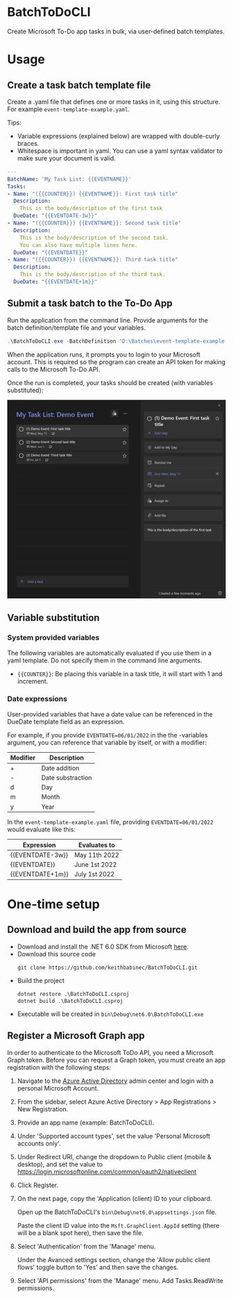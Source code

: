# BatchToDoCLI

Create Microsoft To-Do app tasks in bulk, via user-defined batch templates.

# Usage

## Create a task batch template file

Create a .yaml file that defines one or more tasks in it, using this structure. For example ```event-template-example.yaml```.

Tips: 
* Variable expressions (explained below) are wrapped with double-curly braces.
* Whitespace is important in yaml. You can use a yaml syntax validator to make sure your document is valid.

```yaml
---
BatchName: 'My Task List: {{EVENTNAME}}'
Tasks:
- Name: "({{COUNTER}}) {{EVENTNAME}}: First task title"
  Description:
    This is the body/description of the first task
  DueDate: "{{EVENTDATE-3w}}"
- Name: "({{COUNTER}}) {{EVENTNAME}}: Second task title"
  Description:
    This is the body/description of the second task.
    You can also have multiple lines here.
  DueDate: "{{EVENTDATE}}"
- Name: "({{COUNTER}}) {{EVENTNAME}}: Third task title"
  Description:
    This is the body/description of the third task.
  DueDate: "{{EVENTDATE+1m}}"
```

## Submit a task batch to the To-Do App

Run the application from the command line. Provide arguments for the batch definition/template file and your variables.

```powershell
.\BatchToDoCLI.exe -BatchDefinition "D:\Batches\event-template-example.yaml" -Variables "EVENTDATE=06/01/2022;EVENTNAME=Demo Event" -Timezone "Pacific Standard Time"
```

When the application runs, it prompts you to login to your Microsoft account. This is required so the program can create an API token for making calls to the Microsoft To-Do API. 

Once the run is completed, your tasks should be created (with variables substituted):

![template example](event-template-example-created.png?raw=true "template example")

## Variable substitution

### System provided variables

The following variables are automatically evaluated if you use them in a yaml template. Do not specify them in the command line arguments.

* ```{{COUNTER}}```: Be placing this variable in a task title, it will start with 1 and increment.

### Date expressions

User-provided variables that have a date value can be referenced in the DueDate template field as an expression.

For example, if you provide ```EVENTDATE=06/01/2022``` in the the -variables argument, you can reference that variable by itself, or with a modifier:

|Modifier|Description|
|--|--|
|+|Date addition|
|-|Date substraction|
|d|Day|
|m|Month|
|y|Year|

In the ```event-template-example.yaml``` file, providing ```EVENTDATE=06/01/2022``` would evaluate like this:

|Expression|Evaluates to|
|--|--|
|{{EVENTDATE-3w}}|May 11th 2022|
|{{EVENTDATE}}|June 1st 2022|
|{{EVENTDATE+1m}}|July 1st 2022|

# One-time setup

## Download and build the app from source

* Download and install the .NET 6.0 SDK from Microsoft [here](https://dotnet.microsoft.com/en-us/download).
* Download this source code
    ```
    git clone https://github.com/keithbabinec/BatchToDoCLI.git
    ```
* Build the project
    ```
    dotnet restore .\BatchToDoCLI.csproj
    dotnet build .\BatchToDoCLI.csproj
    ```
* Executable will be created in ```bin\Debug\net6.0\BatchToDoCLI.exe```

## Register a Microsoft Graph app

In order to authenticate to the Microsoft ToDo API, you need a Microsoft Graph token. Before you can request a Graph token, you must create an app registration with the following steps:

1. Navigate to the [Azure Active Directory](https://aad.portal.azure.com/) admin center and login with a personal Microsoft Account.

2. From the sidebar, select Azure Active Directory > App Registrations > New Registration.

3. Provide an app name (example: BatchToDoCLI).

4. Under 'Supported account types', set the value 'Personal Microsoft accounts only'.

5. Under Redirect URI, change the dropdown to Public client (mobile & desktop), and set the value to https://login.microsoftonline.com/common/oauth2/nativeclient

6. Click Register.

7. On the next page, copy the 'Application (client) ID to your clipboard. 

    Open up the BatchToDoCLI's ```bin\Debug\net6.0\appsettings.json``` file. 
    
    Paste the client ID value into the ```Msft.GraphClient.AppId``` setting (there will be a blank spot here), then save the file.

8. Select 'Authentication' from the 'Manage' menu. 

    Under the Avanced settings section, change the 'Allow public client flows' toggle button to 'Yes' and then save the changes.

9. Select 'API permissions' from the 'Manage' menu. Add Tasks.ReadWrite permissions.

